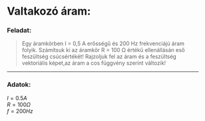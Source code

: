 # Valtakozó áram: 

### Feladat: 

>Egy áramkörben I = 0,5 A erősségű és 200 Hz frekvenciájú áram folyik. Számítsuk ki az áramkör R = 100 Ω értékű ellenállásán eső feszültség csúcsértékét! 
Rajzoljuk fel az áram és a feszültség vektoriális képet,az áram a cos függvény szerint változik!

----

### Adatok:
$I = 0.5 A$  
$R = 100 Ω$   
$f = 200 Hz$  

